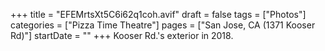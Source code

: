 +++
title = "EFEMrtsXt5C6i62q1coh.avif"
draft = false
tags = ["Photos"]
categories = ["Pizza Time Theatre"]
pages = ["San Jose, CA (1371 Kooser Rd)"]
startDate = ""
+++
Kooser Rd.'s exterior in 2018.
